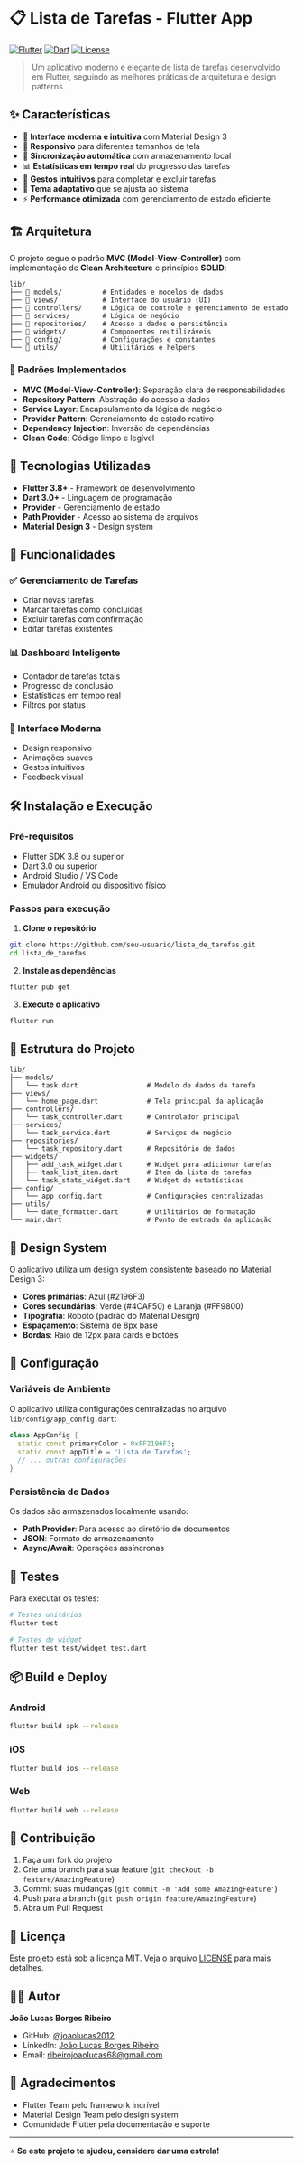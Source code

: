 # 📋 Lista de Tarefas - Flutter App

[![Flutter](https://img.shields.io/badge/Flutter-3.8+-blue.svg)](https://flutter.dev/)
[![Dart](https://img.shields.io/badge/Dart-3.0+-blue.svg)](https://dart.dev/)
[![License](https://img.shields.io/badge/License-MIT-green.svg)](LICENSE)

> Um aplicativo moderno e elegante de lista de tarefas desenvolvido em Flutter, seguindo as melhores práticas de arquitetura e design patterns.

## ✨ Características

- 🎨 **Interface moderna e intuitiva** com Material Design 3
- 📱 **Responsivo** para diferentes tamanhos de tela
- 🔄 **Sincronização automática** com armazenamento local
- 📊 **Estatísticas em tempo real** do progresso das tarefas
- 🎯 **Gestos intuitivos** para completar e excluir tarefas
- 🌙 **Tema adaptativo** que se ajusta ao sistema
- ⚡ **Performance otimizada** com gerenciamento de estado eficiente

## 🏗️ Arquitetura

O projeto segue o padrão **MVC (Model-View-Controller)** com implementação de **Clean Architecture** e princípios **SOLID**:

```
lib/
├── 📁 models/          # Entidades e modelos de dados
├── 📁 views/           # Interface do usuário (UI)
├── 📁 controllers/     # Lógica de controle e gerenciamento de estado
├── 📁 services/        # Lógica de negócio
├── 📁 repositories/    # Acesso a dados e persistência
├── 📁 widgets/         # Componentes reutilizáveis
├── 📁 config/          # Configurações e constantes
└── 📁 utils/           # Utilitários e helpers
```

### 🎯 Padrões Implementados

- **MVC (Model-View-Controller)**: Separação clara de responsabilidades
- **Repository Pattern**: Abstração do acesso a dados
- **Service Layer**: Encapsulamento da lógica de negócio
- **Provider Pattern**: Gerenciamento de estado reativo
- **Dependency Injection**: Inversão de dependências
- **Clean Code**: Código limpo e legível

## 🚀 Tecnologias Utilizadas

- **Flutter 3.8+** - Framework de desenvolvimento
- **Dart 3.0+** - Linguagem de programação
- **Provider** - Gerenciamento de estado
- **Path Provider** - Acesso ao sistema de arquivos
- **Material Design 3** - Design system

## 📱 Funcionalidades

### ✅ Gerenciamento de Tarefas

- Criar novas tarefas
- Marcar tarefas como concluídas
- Excluir tarefas com confirmação
- Editar tarefas existentes

### 📊 Dashboard Inteligente

- Contador de tarefas totais
- Progresso de conclusão
- Estatísticas em tempo real
- Filtros por status

### 🎨 Interface Moderna

- Design responsivo
- Animações suaves
- Gestos intuitivos
- Feedback visual

## 🛠️ Instalação e Execução

### Pré-requisitos

- Flutter SDK 3.8 ou superior
- Dart 3.0 ou superior
- Android Studio / VS Code
- Emulador Android ou dispositivo físico

### Passos para execução

1. **Clone o repositório**

```bash
git clone https://github.com/seu-usuario/lista_de_tarefas.git
cd lista_de_tarefas
```

2. **Instale as dependências**

```bash
flutter pub get
```

3. **Execute o aplicativo**

```bash
flutter run
```

## 📁 Estrutura do Projeto

```
lib/
├── models/
│   └── task.dart                 # Modelo de dados da tarefa
├── views/
│   └── home_page.dart            # Tela principal da aplicação
├── controllers/
│   └── task_controller.dart      # Controlador principal
├── services/
│   └── task_service.dart         # Serviços de negócio
├── repositories/
│   └── task_repository.dart      # Repositório de dados
├── widgets/
│   ├── add_task_widget.dart      # Widget para adicionar tarefas
│   ├── task_list_item.dart       # Item da lista de tarefas
│   └── task_stats_widget.dart    # Widget de estatísticas
├── config/
│   └── app_config.dart           # Configurações centralizadas
├── utils/
│   └── date_formatter.dart       # Utilitários de formatação
└── main.dart                     # Ponto de entrada da aplicação
```

## 🎨 Design System

O aplicativo utiliza um design system consistente baseado no Material Design 3:

- **Cores primárias**: Azul (#2196F3)
- **Cores secundárias**: Verde (#4CAF50) e Laranja (#FF9800)
- **Tipografia**: Roboto (padrão do Material Design)
- **Espaçamento**: Sistema de 8px base
- **Bordas**: Raio de 12px para cards e botões

## 🔧 Configuração

### Variáveis de Ambiente

O aplicativo utiliza configurações centralizadas no arquivo `lib/config/app_config.dart`:

```dart
class AppConfig {
  static const primaryColor = 0xFF2196F3;
  static const appTitle = 'Lista de Tarefas';
  // ... outras configurações
}
```

### Persistência de Dados

Os dados são armazenados localmente usando:

- **Path Provider**: Para acesso ao diretório de documentos
- **JSON**: Formato de armazenamento
- **Async/Await**: Operações assíncronas

## 🧪 Testes

Para executar os testes:

```bash
# Testes unitários
flutter test

# Testes de widget
flutter test test/widget_test.dart
```

## 📦 Build e Deploy

### Android

```bash
flutter build apk --release
```

### iOS

```bash
flutter build ios --release
```

### Web

```bash
flutter build web --release
```

## 🤝 Contribuição

1. Faça um fork do projeto
2. Crie uma branch para sua feature (`git checkout -b feature/AmazingFeature`)
3. Commit suas mudanças (`git commit -m 'Add some AmazingFeature'`)
4. Push para a branch (`git push origin feature/AmazingFeature`)
5. Abra um Pull Request

## 📄 Licença

Este projeto está sob a licença MIT. Veja o arquivo [LICENSE](LICENSE) para mais detalhes.

## 👨‍💻 Autor

**João Lucas Borges Ribeiro**

- GitHub: [@joaolucas2012](https://github.com/joaolucas2012)
- LinkedIn: [João Lucas Borges Ribeiro](https://www.linkedin.com/in/jo%C3%A3o-lucas-ribeiro)
- Email: ribeirojoaolucas68@gmail.com

## 🙏 Agradecimentos

- Flutter Team pelo framework incrível
- Material Design Team pelo design system
- Comunidade Flutter pela documentação e suporte

---

⭐ **Se este projeto te ajudou, considere dar uma estrela!**
